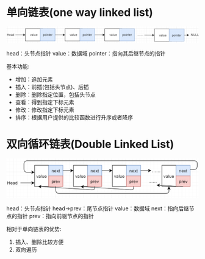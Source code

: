 # 单向链表(one way linked list)

![](./pic/20180213105826.png)


head：头节点指针
value：数据域
pointer：指向其后继节点的指针

基本功能:

*   增加：追加元素
*   插入：前插(包括头节点)、后插
*   删除：删除指定位置，包括头节点
*   查看：得到指定下标元素
*   修改：修改指定下标元素
*   排序：根据用户提供的比较函数进行升序或者降序

# 双向循环链表(Double Linked List)

![](./pic/20180213143700.png)


head：头节点指针
head->prev：尾节点指针
value：数据域
next：指向后继节点的指针
prev：指向前驱节点的指针

相对于单向链表的优势:

1.  插入、删除比较方便
2.  双向遍历

